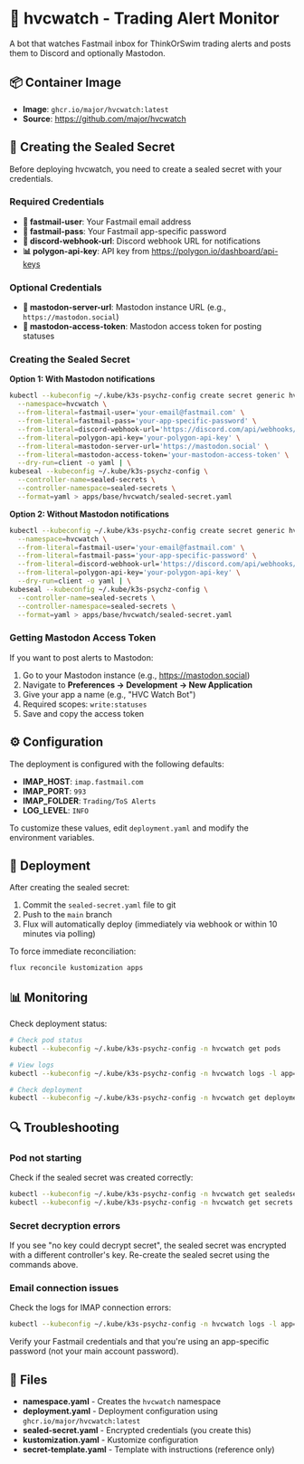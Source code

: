 # 📧 hvcwatch - Trading Alert Monitor

A bot that watches Fastmail inbox for ThinkOrSwim trading alerts and posts them to Discord and optionally Mastodon.

## 📦 Container Image

- **Image**: `ghcr.io/major/hvcwatch:latest`
- **Source**: https://github.com/major/hvcwatch

## 🔐 Creating the Sealed Secret

Before deploying hvcwatch, you need to create a sealed secret with your credentials.

### Required Credentials

- **📧 fastmail-user**: Your Fastmail email address
- **🔑 fastmail-pass**: Your Fastmail app-specific password
- **🔔 discord-webhook-url**: Discord webhook URL for notifications
- **📊 polygon-api-key**: API key from https://polygon.io/dashboard/api-keys

### Optional Credentials

- **🐘 mastodon-server-url**: Mastodon instance URL (e.g., `https://mastodon.social`)
- **🔑 mastodon-access-token**: Mastodon access token for posting statuses

### Creating the Sealed Secret

**Option 1: With Mastodon notifications**

```bash
kubectl --kubeconfig ~/.kube/k3s-psychz-config create secret generic hvcwatch-secrets \
  --namespace=hvcwatch \
  --from-literal=fastmail-user='your-email@fastmail.com' \
  --from-literal=fastmail-pass='your-app-specific-password' \
  --from-literal=discord-webhook-url='https://discord.com/api/webhooks/YOUR_WEBHOOK_ID/YOUR_WEBHOOK_TOKEN' \
  --from-literal=polygon-api-key='your-polygon-api-key' \
  --from-literal=mastodon-server-url='https://mastodon.social' \
  --from-literal=mastodon-access-token='your-mastodon-access-token' \
  --dry-run=client -o yaml | \
kubeseal --kubeconfig ~/.kube/k3s-psychz-config \
  --controller-name=sealed-secrets \
  --controller-namespace=sealed-secrets \
  --format=yaml > apps/base/hvcwatch/sealed-secret.yaml
```

**Option 2: Without Mastodon notifications**

```bash
kubectl --kubeconfig ~/.kube/k3s-psychz-config create secret generic hvcwatch-secrets \
  --namespace=hvcwatch \
  --from-literal=fastmail-user='your-email@fastmail.com' \
  --from-literal=fastmail-pass='your-app-specific-password' \
  --from-literal=discord-webhook-url='https://discord.com/api/webhooks/YOUR_WEBHOOK_ID/YOUR_WEBHOOK_TOKEN' \
  --from-literal=polygon-api-key='your-polygon-api-key' \
  --dry-run=client -o yaml | \
kubeseal --kubeconfig ~/.kube/k3s-psychz-config \
  --controller-name=sealed-secrets \
  --controller-namespace=sealed-secrets \
  --format=yaml > apps/base/hvcwatch/sealed-secret.yaml
```

### Getting Mastodon Access Token

If you want to post alerts to Mastodon:

1. Go to your Mastodon instance (e.g., https://mastodon.social)
2. Navigate to **Preferences → Development → New Application**
3. Give your app a name (e.g., "HVC Watch Bot")
4. Required scopes: `write:statuses`
5. Save and copy the access token

## ⚙️ Configuration

The deployment is configured with the following defaults:

- **IMAP_HOST**: `imap.fastmail.com`
- **IMAP_PORT**: `993`
- **IMAP_FOLDER**: `Trading/ToS Alerts`
- **LOG_LEVEL**: `INFO`

To customize these values, edit `deployment.yaml` and modify the environment variables.

## 🚀 Deployment

After creating the sealed secret:

1. Commit the `sealed-secret.yaml` file to git
2. Push to the `main` branch
3. Flux will automatically deploy (immediately via webhook or within 10 minutes via polling)

To force immediate reconciliation:

```bash
flux reconcile kustomization apps
```

## 📊 Monitoring

Check deployment status:

```bash
# Check pod status
kubectl --kubeconfig ~/.kube/k3s-psychz-config -n hvcwatch get pods

# View logs
kubectl --kubeconfig ~/.kube/k3s-psychz-config -n hvcwatch logs -l app=hvcwatch -f

# Check deployment
kubectl --kubeconfig ~/.kube/k3s-psychz-config -n hvcwatch get deployment
```

## 🔍 Troubleshooting

### Pod not starting

Check if the sealed secret was created correctly:

```bash
kubectl --kubeconfig ~/.kube/k3s-psychz-config -n hvcwatch get sealedsecrets
kubectl --kubeconfig ~/.kube/k3s-psychz-config -n hvcwatch get secrets
```

### Secret decryption errors

If you see "no key could decrypt secret", the sealed secret was encrypted with a different controller's key. Re-create the sealed secret using the commands above.

### Email connection issues

Check the logs for IMAP connection errors:

```bash
kubectl --kubeconfig ~/.kube/k3s-psychz-config -n hvcwatch logs -l app=hvcwatch --tail=100
```

Verify your Fastmail credentials and that you're using an app-specific password (not your main account password).

## 📁 Files

- **namespace.yaml** - Creates the `hvcwatch` namespace
- **deployment.yaml** - Deployment configuration using `ghcr.io/major/hvcwatch:latest`
- **sealed-secret.yaml** - Encrypted credentials (you create this)
- **kustomization.yaml** - Kustomize configuration
- **secret-template.yaml** - Template with instructions (reference only)
